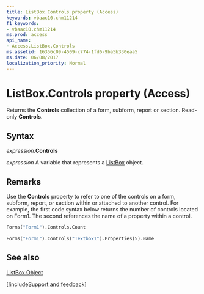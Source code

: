 ```yaml
---
title: ListBox.Controls property (Access)
keywords: vbaac10.chm11214
f1_keywords:
- vbaac10.chm11214
ms.prod: access
api_name:
- Access.ListBox.Controls
ms.assetid: 16356c09-4509-c774-1fd6-9ba5b330eaa5
ms.date: 06/08/2017
localization_priority: Normal
---
```



# ListBox.Controls property (Access)

Returns the  **Controls** collection of a form, subform, report or section. Read-only **Controls**.


## Syntax

_expression_.**Controls**

_expression_ A variable that represents a [ListBox](Access.ListBox.md) object.


## Remarks

Use the  **Controls** property to refer to one of the controls on a form, subform, report, or section within or attached to another control. For example, the first code syntax below returns the number of controls located on Form1. The second references the name of a property within a control.


```vb
Forms("Form1").Controls.Count 
 
Forms("Form1").Controls("Textbox1").Properties(5).Name
```


## See also


[ListBox Object](Access.ListBox.md)

[!include[Support and feedback](~/includes/feedback-boilerplate.md)]